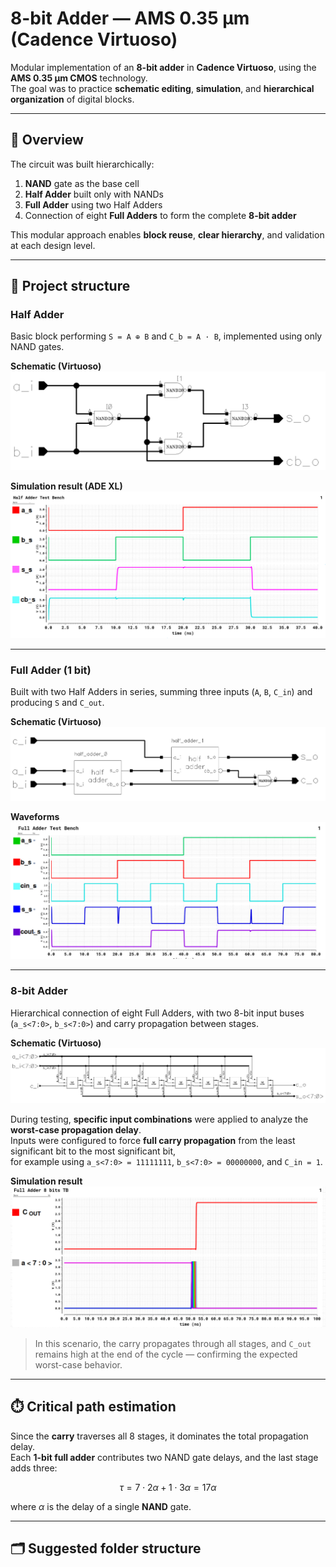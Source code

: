 # 8-bit Adder — AMS 0.35 µm (Cadence Virtuoso)

Modular implementation of an **8-bit adder** in **Cadence Virtuoso**, using the **AMS 0.35 µm CMOS** technology.  
The goal was to practice **schematic editing**, **simulation**, and **hierarchical organization** of digital blocks.

---

## 🔎 Overview
The circuit was built hierarchically:
1. **NAND** gate as the base cell  
2. **Half Adder** built only with NANDs  
3. **Full Adder** using two Half Adders  
4. Connection of eight **Full Adders** to form the complete **8-bit adder**  

This modular approach enables **block reuse**, **clear hierarchy**, and validation at each design level.

---

## 🧩 Project structure

### Half Adder
Basic block performing `S = A ⊕ B` and `C_b = A · B`, implemented using only NAND gates.

**Schematic (Virtuoso)**  
![schematic_half_adder](./Figures/schematic_half_adder.png)

**Simulation result (ADE XL)**  
![result_half_adder](./Figures/result_half_adder.png)

---

### Full Adder (1 bit)
Built with two Half Adders in series, summing three inputs (`A`, `B`, `C_in`) and producing `S` and `C_out`.

**Schematic (Virtuoso)**  
![schematic_full_adder](./Figures/schematic_full_adder.png)

**Waveforms**  
![result_full_adder](./Figures/result_full_adder.png)

---

### 8-bit Adder
Hierarchical connection of eight Full Adders, with two 8-bit input buses (`a_s<7:0>`, `b_s<7:0>`) and carry propagation between stages.

**Schematic (Virtuoso)**  
![schematic_full_adder_8b](./Figures/schematic_full_adder_8b.png)

During testing, **specific input combinations** were applied to analyze the **worst-case propagation delay**.  
Inputs were configured to force **full carry propagation** from the least significant bit to the most significant bit,  
for example using `a_s<7:0> = 11111111`, `b_s<7:0> = 00000000`, and `C_in = 1`.

**Simulation result**  
![final_8b](./Figures/final_8b.png)

> In this scenario, the carry propagates through all stages, and `C_out` remains high at the end of the cycle — confirming the expected worst-case behavior.

---

## ⏱️ Critical path estimation
Since the **carry** traverses all 8 stages, it dominates the total propagation delay.  
Each **1-bit full adder** contributes two NAND gate delays, and the last stage adds three:

$$
\tau = 7 \cdot 2\alpha + 1 \cdot 3\alpha = 17\alpha
$$

where $\alpha$ is the delay of a single **NAND** gate.


---

## 🗂️ Suggested folder structure

